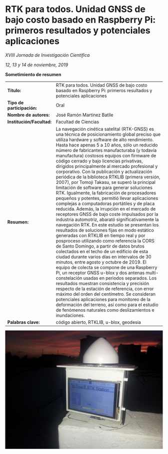 # RTK para todos. Unidad GNSS de bajo costo basado en Raspberry Pi: primeros resultados y potenciales aplicaciones

*XVIII Jornada de Investigación Científica*

*12, 13 y 14 de noviembre, 2019*


**Sometimiento de resumen**

| | |
|:--|:-----------|
| **Título:** | RTK para todos. Unidad GNSS de bajo costo basado en Raspberry Pi: primeros resultados y potenciales aplicaciones |
| **Tipo de participación:** | Oral |
| **Nombre de autores:** | José Ramón Martínez Batlle |
| **Institución/Facultad:** | Facultad de Ciencias |
| **Resumen:** | La navegación cinética satelital (RTK-GNSS) es una técnica de posicionamiento global preciso que utiliza hardware y software de alto rendimiento. Hasta hace apenas 5 a 10 años, sólo un reducido número de fabricantes manufacturaba (y todavía manufactura) costosos equipos con firmware de código cerrado y bajo licencias privativas,  dirigidos principalmente al mercado profesional y corporativo. Con la publicación y actualización periódica de la biblioteca RTKLIB (primera versión, 2007), por Tomoji Takasu, se superó la principal limitación de software para generar soluciones RTK. Igualmente, la fabricación de procesadores pequeños y potentes, permitió llevar aplicaciones complejas a computadoras portátiles y de placa reducida. Además, la irrupción en el mercado de receptores GNSS de bajo coste impulsados por la industria automotriz, abarató significativamente la navegación RTK. En este estudio se presentan los resultados de soluciones fijas en modo estático generadas con RTKLIB en tiempo real y por posproceso utilizando como referencia la CORS de Santo Domingo, a partir de datos brutos colectados en el techo de un edificio de esta ciudad durante varios días en intervalos de 30 minutos, entre agosto y octubre de 2019. El equipo de colecta se compone de una Raspberry Pi, un receptor GNSS u-blox y dos antenas multi-constelación usadas en periodos separados. Los resultados muestran consistencia y precisión respecto de la estación de referencia, con error máximo del orden del centímetro. Se consideran potenciales aplicaciones para monitoreo de la deformación del terreno, así como para el estudio de fenómenos naturales como deslizamientos e inundaciones. |
| **Palabras clave:** | código abierto, RTKLIB, u-blox, geodesia |

![](rtk-ovni.jpg)